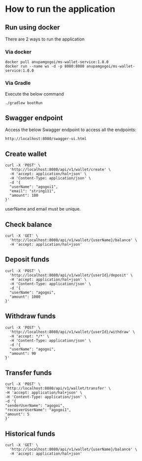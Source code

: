 # How to run the application

## Run using docker
There are 2 ways to run the application

### Via docker
```
docker pull anupamgogoi/ms-wallet-service:1.0.0
docker run --name ws -d -p 8080:8080 anupamgogoi/ms-wallet-service:1.0.0
```

### Via Gradle

Execute the below command
```
./gradlew bootRun

```

## Swagger endpoint
Access the below Swagger endpoint to access all the endpoints:
```
http://localhost:8080/swagger-ui.html
```

## Create wallet
```
curl -X 'POST' \
  'http://localhost:8080/api/v1/wallet/create' \
  -H 'accept: application/hal+json' \
  -H 'Content-Type: application/json' \
  -d '{
  "userName": "agogoi1",
  "email": "string111",
  "amount": 100
}'
```
userName and email must be unique. 
## Check balance
```
curl -X 'GET' \
  'http://localhost:8080/api/v1/wallet/{userName}/balance' \
  -H 'accept: application/hal+json'
```

## Deposit funds
```
curl -X 'POST' \
  'http://localhost:8080/api/v1/wallet/{userId}/deposit' \
  -H 'accept: application/hal+json' \
  -H 'Content-Type: application/json' \
  -d '{
  "userName": "agogoi",
  "amount": 1000
}'
```

## Withdraw funds
```
curl -X 'POST' \
  'http://localhost:8080/api/v1/wallet/{userId}/withdraw' \
  -H 'accept: */*' \
  -H 'Content-Type: application/json' \
  -d '{
  "userName": "agogoi",
  "amount": 90
}'
```

## Transfer funds
```
curl -X 'POST' \
'http://localhost:8080/api/v1/wallet/transfer' \
-H 'accept: application/hal+json' \
-H 'Content-Type: application/json' \
-d '{
"senderUserName": "agogoi",
"receiverUserName": "agogoi1",
"amount": 5
}'
```

## Historical funds
```
curl -X 'GET' \
  'http://localhost:8080/api/v1/wallet/{userName}/balance' \
  -H 'accept: application/hal+json'
```